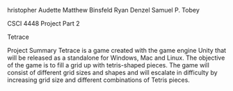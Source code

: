 hristopher Audette
Matthew Binsfeld
Ryan Denzel
Samuel P. Tobey

CSCI 4448 Project Part 2

Tetrace

Project Summary
Tetrace is a game created with the game engine Unity that will be released as a standalone for Windows, Mac and Linux. The objective of the game is to fill a grid up with tetris-shaped pieces. The game will consist of different grid sizes and shapes and will escalate in difficulty by increasing grid size and different combinations of Tetris pieces.

